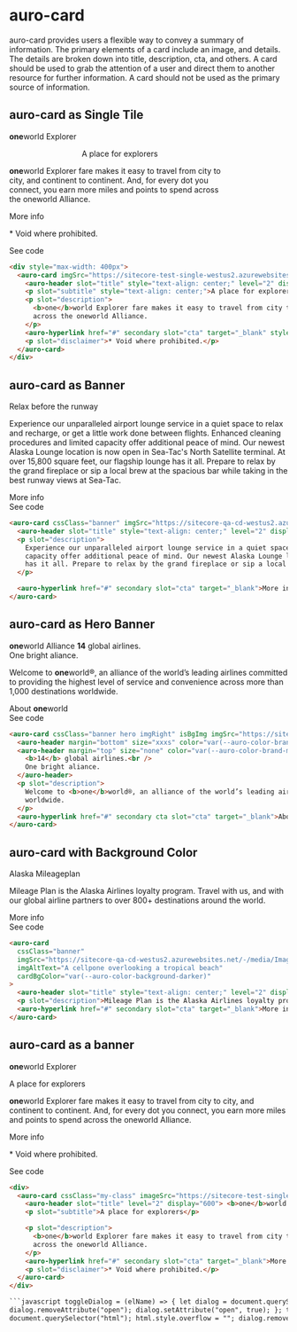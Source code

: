 # auro-card

auro-card provides users a flexible way to convey a summary of information. The primary elements of a card include an
image, and details. The details are broken down into title, description, cta, and others. A card should be used to
grab the attention of a user and direct them to another resource for further information. A card should not be used
as the primary source of information.

## auro-card as Single Tile

<div style="max-width: 400px" class="exampleWrapper">
  <auro-card
    imgSrc="https://sitecore-test-single-westus2.azurewebsites.net/-/media/Images/pages/examples/blue.png"
    imgAltText="This is an image of a logo"
    padding="md">
    <auro-header slot="title" style="text-align: center;" level="2" display="600">
      <b>one</b>world Explorer
    </auro-header>
    <p slot="subtitle" style="text-align: center;">A place for explorers</p>
    <p slot="description">
      <b>one</b>world Explorer fare makes it easy to travel from city to city, and continent to continent.
      And, for every dot you connect, you earn more miles and points to spend across the oneworld Alliance.
    </p>
    <auro-hyperlink href="#" secondary slot="cta" target="_blank" style="text-align: center;">More info</auro-hyperlink>
    <p slot="disclaimer">
      * Void where prohibited.
    </p>
  </auro-card>
</div>
  
<auro-accordion lowProfile justifyRight>
<span slot="trigger">See code</span>

```html
<div style="max-width: 400px">
  <auro-card imgSrc="https://sitecore-test-single-westus2.azurewebsites.net/-/media/Images/pages/examples/blue.png" imgAltText="This is an image of a logo">
    <auro-header slot="title" style="text-align: center;" level="2" display="600"> <b>one</b>world Explorer </auro-header>
    <p slot="subtitle" style="text-align: center;">A place for explorers</p>
    <p slot="description">
      <b>one</b>world Explorer fare makes it easy to travel from city to city, and continent to continent. And, for every dot you connect, you earn more miles and points to spend
      across the oneworld Alliance.
    </p>
    <auro-hyperlink href="#" secondary slot="cta" target="_blank" style="text-align: center;">More info</auro-hyperlink>
    <p slot="disclaimer">* Void where prohibited.</p>
  </auro-card>
</div>
```

</auro-accordion>

## auro-card as Banner

<div class="exampleWrapper">
  <auro-card
    cssClass="banner"
    imgSrc="https://sitecore-qa-cd-westus2.azurewebsites.net/-/media/Images/pages/examples/lounge.png"
    imgAltText="Lounge amenities">
    <auro-header slot="title" level="2" display="700">
      Relax before the runway
    </auro-header>
    <p slot="description">
      Experience our unparalleled airport lounge service in a quiet space to relax and recharge, or get a little work
      done between flights. Enhanced cleaning procedures and limited capacity offer additional peace of mind. Our
      newest Alaska Lounge location is now open in Sea-Tac's North Satellite terminal. At over 15,800 square feet,
      our flagship lounge has it all. Prepare to relax by the grand fireplace or sip a local brew at the spacious bar
      while taking in the best runway views at Sea-Tac.
    </p>
<auro-hyperlink href="#" secondary slot="cta" target="_blank">More info</auro-hyperlink>
  </auro-card>
</div>
  
<auro-accordion lowProfile justifyRight>
<span slot="trigger">See code</span>

```html
<auro-card cssClass="banner" imgSrc="https://sitecore-qa-cd-westus2.azurewebsites.net/-/media/Images/pages/examples/lounge.png" imgAltText="Lounge amenities">
  <auro-header slot="title" style="text-align: center;" level="2" display="600"> Relax before the runway </auro-header>
  <p slot="description">
    Experience our unparalleled airport lounge service in a quiet space to relax and recharge, or get a little work done between flights. Enhanced cleaning procedures and limited
    capacity offer additional peace of mind. Our newest Alaska Lounge location is now open in Sea-Tac's North Satellite terminal. At over 15,800 square feet, our flagship lounge
    has it all. Prepare to relax by the grand fireplace or sip a local brew at the spacious bar while taking in the best runway views at Sea-Tac.
  </p>

  <auro-hyperlink href="#" secondary slot="cta" target="_blank">More info</auro-hyperlink>
</auro-card>
```

</auro-accordion>

## auro-card as Hero Banner

<div class="exampleWrapper">
  <auro-card
    cssClass="banner hero imgRight"
    imgSrc="https://sitecore-qa-cd-westus2.azurewebsites.net/-/media/Images/pages/examples/yellow.png"
    imgAltText="Airport gates">
    <auro-header margin="bottom" size="xxxs" color="var(--auro-color-brand-midnight-400)" slot="title" level="6" display="300">
      <b>one</b>world Alliance
    </auro-header>
    <auro-header margin="top" size="none" color="var(--auro-color-brand-midnight-400)" slot="subtitle" level="2" display="600">
      <b>14</b> global airlines.<br>
      One bright aliance.
    </auro-header>
    <p slot="description">
      Welcome to <b>one</b>world®, an alliance of the world’s leading airlines committed to providing the highest level
      of service and convenience across more than 1,000 destinations worldwide.
    </p>
    <auro-hyperlink href="#" secondary cta slot="cta" target="_blank">About <b>one</b>world</auro-hyperlink>
  </auro-card>
</div>
  
<auro-accordion lowProfile justifyRight>
<span slot="trigger">See code</span>

```html
<auro-card cssClass="banner hero imgRight" isBgImg imgSrc="https://sitecore-qa-cd-westus2.azurewebsites.net/-/media/Images/pages/examples/yellow.png" imgAltText="Airport gates">
  <auro-header margin="bottom" size="xxxs" color="var(--auro-color-brand-midnight-400)" slot="title" level="6" display="300"> <b>one</b>world Alliance </auro-header>
  <auro-header margin="top" size="none" color="var(--auro-color-brand-midnight-400)" slot="subtitle" level="2" display="600">
    <b>14</b> global airlines.<br />
    One bright aliance.
  </auro-header>
  <p slot="description">
    Welcome to <b>one</b>world®, an alliance of the world’s leading airlines committed to providing the highest level of service and convenience across more than 1,000 destinations
    worldwide.
  </p>
  <auro-hyperlink href="#" secondary cta slot="cta" target="_blank">About <b>one</b>world</auro-hyperlink>
</auro-card>
```

</auro-accordion>

## auro-card with Background Color

<div class="exampleWrapper">
  <auro-card
    cssClass="banner imgRight"
    isBgImg
    imgSrc="https://sitecore-qa-cd-westus2.azurewebsites.net/-/media/Images/pages/examples/ocean.png"
    imgAltText="A cellpone overlooking a tropical beach"
    cardBgColor="var(--auro-color-background-darker)"
    padding="20px 15px 20px 15px">
    <auro-header slot="title" color="var(--auro-color-text-primary-on-dark)" level="2" display="600">
      Alaska Mileageplan
    </auro-header>
    <p slot="description" style="color:var(--auro-color-text-primary-on-dark)">
      Mileage Plan is the Alaska Airlines loyalty program. Travel with us, and with our global airline partners to over
      800+ destinations around the world.
    </p>
    <auro-hyperlink href="#" cta onDark primary slot="cta" target="_blank">More info</auro-hyperlink>
  </auro-card>
</div>
  
<auro-accordion lowProfile justifyRight>
<span slot="trigger">See code</span>

```html
<auro-card
  cssClass="banner"
  imgSrc="https://sitecore-qa-cd-westus2.azurewebsites.net/-/media/Images/pages/examples/ocean.png"
  imgAltText="A cellpone overlooking a tropical beach"
  cardBgColor="var(--auro-color-background-darker)"
>
  <auro-header slot="title" style="text-align: center;" level="2" display="600"> Alaska Mileageplan </auro-header>
  <p slot="description">Mileage Plan is the Alaska Airlines loyalty program. Travel with us, and with our global airline partners to over 800+ destinations around the world.</p>
  <auro-hyperlink href="#" secondary slot="cta" target="_blank">More info</auro-hyperlink>
</auro-card>
```

</auro-accordion>

## auro-card as a banner

<div>
  <auro-card
    cssClass="my-class banner"
    imgSrc="https://sitecore-test-single-westus2.azurewebsites.net/-/media/Images/pages/examples/blue.png"
    imgAltText="This is an image of a logo">
      <auro-header slot="title" level="2" display="600"> <b>one</b>world Explorer</auro-header>
      <p slot="subtitle">A place for explorers</p>
      <p slot="description">
        <b>one</b>world Explorer fare makes it easy to travel from city to city, and continent to continent. And, for every dot you connect, you earn more miles and points to spend
        across the oneworld Alliance.
      </p>
      <auro-hyperlink href="#" secondary slot="cta" target="_blank">More info</auro-hyperlink>
      <p slot="disclaimer">* Void where prohibited.</p>
  </auro-card>
</div>
<auro-accordion lowProfile justifyRight>
<span slot="trigger">See code</span>

````html
<div>
  <auro-card cssClass="my-class" imageSrc="https://sitecore-test-single-westus2.azurewebsites.net/-/media/Images/pages/examples/blue.png" imageAlt="This is an image of a logo">
    <auro-header slot="title" level="2" display="600"> <b>one</b>world Explorer </auro-header>
    <p slot="subtitle">A place for explorers</p>

    <p slot="description">
      <b>one</b>world Explorer fare makes it easy to travel from city to city, and continent to continent. And, for every dot you connect, you earn more miles and points to spend
      across the oneworld Alliance.
    </p>
    <auro-hyperlink href="#" secondary slot="cta" target="_blank">More info</auro-hyperlink>
    <p slot="disclaimer">* Void where prohibited.</p>
  </auro-card>
</div>

```javascript toggleDialog = (elName) => { let dialog = document.querySelector(elName); const html = document.querySelector("html"); html.style.overflow = "hidden";
dialog.removeAttribute("open"); dialog.setAttribute("open", true); }; toggleDialogClose = (elName) => { let dialog = document.querySelector(elName); const html =
document.querySelector("html"); html.style.overflow = ""; dialog.removeAttribute("open"); };
````
